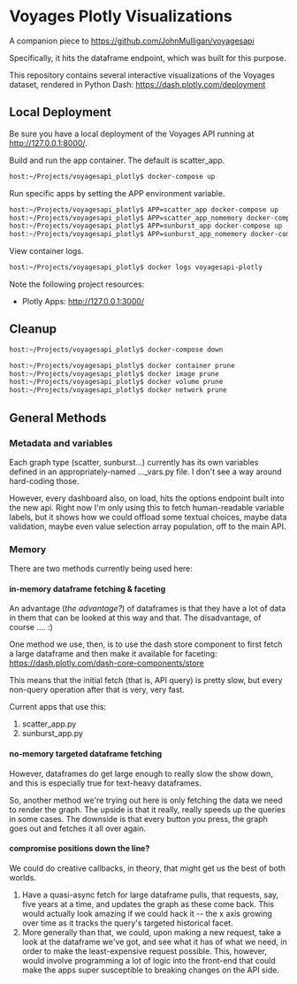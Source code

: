 # Voyages Plotly Visualizations

A companion piece to https://github.com/JohnMulligan/voyagesapi

Specifically, it hits the dataframe endpoint, which was built for this purpose.

This repository contains several interactive visualizations of the Voyages dataset, rendered in Python Dash: https://dash.plotly.com/deployment

## Local Deployment

Be sure you have a local deployment of the Voyages API running at http://127.0.0.1:8000/.

Build and run the app container. The default is scatter_app.

```bash
host:~/Projects/voyagesapi_plotly$ docker-compose up
```

Run specific apps by setting the APP environment variable.

```bash
host:~/Projects/voyagesapi_plotly$ APP=scatter_app docker-compose up
host:~/Projects/voyagesapi_plotly$ APP=scatter_app_nomemory docker-compose up
host:~/Projects/voyagesapi_plotly$ APP=sunburst_app docker-compose up
host:~/Projects/voyagesapi_plotly$ APP=sunburst_app_nomemory docker-compose up
```

View container logs.

```bash
host:~/Projects/voyagesapi_plotly$ docker logs voyagesapi-plotly
```

Note the following project resources:

* Plotly Apps: http://127.0.0.1:3000/

## Cleanup

```bash
host:~/Projects/voyagesapi_plotly$ docker-compose down

host:~/Projects/voyagesapi_plotly$ docker container prune
host:~/Projects/voyagesapi_plotly$ docker image prune
host:~/Projects/voyagesapi_plotly$ docker volume prune
host:~/Projects/voyagesapi_plotly$ docker network prune
```

## General Methods

### Metadata and variables

Each graph type (scatter, sunburst...) currently has its own variables defined in an appropriately-named ..._vars.py file. I don't see a way around hard-coding those.

However, every dashboard also, on load, hits the options endpoint built into the new api. Right now I'm only using this to fetch human-readable variable labels, but it shows how we could offload some textual choices, maybe data validation, maybe even value selection array population, off to the main API.

### Memory

There are two methods currently being used here:

#### in-memory dataframe fetching & faceting

An advantage (_the advantage?_) of dataframes is that they have a lot of data in them that can be looked at this way and that. The disadvantage, of course .... :)

One method we use, then, is to use the dash store component to first fetch a large dataframe and then make it available for faceting: https://dash.plotly.com/dash-core-components/store

This means that the initial fetch (that is, API query) is pretty slow, but every non-query operation after that is very, very fast.

Current apps that use this:

1. scatter_app.py
1. sunburst_app.py

#### no-memory targeted dataframe fetching

However, dataframes do get large enough to really slow the show down, and this is especially true for text-heavy dataframes.

So, another method we're trying out here is only fetching the data we need to render the graph. The upside is that it really, really speeds up the queries in some cases. The downside is that every button you press, the graph goes out and fetches it all over again.

#### compromise positions down the line?

We could do creative callbacks, in theory, that might get us the best of both worlds.

1. Have a quasi-async fetch for large dataframe pulls, that requests, say, five years at a time, and updates the graph as these come back. This would actually look amazing if we could hack it -- the x axis growing over time as it tracks the query's targeted historical facet.
1. More generally than that, we could, upon making a new request, take a look at the dataframe we've got, and see what it has of what we need, in order to make the least-expensive request possible. This, however, would involve programming a lot of logic into the front-end that could make the apps super susceptible to breaking changes on the API side.
